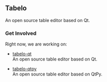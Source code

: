 
## Tabelo

An open source table editor based on Qt.


### Get Involved

Right now, we are working on:

- [tabelo-qt](https://github.com/tabeloapp/tabelo-qt)  
  An open source table editor based on Qt.

- [tabelo-qtpy](https://github.com/tabeloapp/tabelo-qtpy)  
  An open source table editor based on QtPy.

